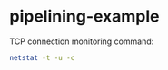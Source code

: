 pipelining-example
==================

TCP connection monitoring command:
  ``` sh
  netstat -t -u -c
  ```
